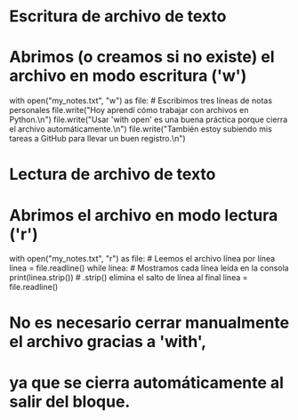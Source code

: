 # Escritura de archivo de texto

# Abrimos (o creamos si no existe) el archivo en modo escritura ('w')
with open("my_notes.txt", "w") as file:
    # Escribimos tres líneas de notas personales
    file.write("Hoy aprendí cómo trabajar con archivos en Python.\n")
    file.write("Usar 'with open' es una buena práctica porque cierra el archivo automáticamente.\n")
    file.write("También estoy subiendo mis tareas a GitHub para llevar un buen registro.\n")

# Lectura de archivo de texto

# Abrimos el archivo en modo lectura ('r')
with open("my_notes.txt", "r") as file:
    # Leemos el archivo línea por línea
    linea = file.readline()
    while linea:
        # Mostramos cada línea leída en la consola
        print(linea.strip())  # .strip() elimina el salto de línea al final
        linea = file.readline()

# No es necesario cerrar manualmente el archivo gracias a 'with',
# ya que se cierra automáticamente al salir del bloque.

